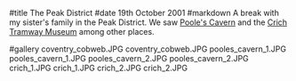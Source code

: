 #title The Peak District
#date 19th October 2001
#markdown
A break with my sister's family in the Peak District.
We saw [Poole's Cavern](https://poolescavern.co.uk/) and the [Crich Tramway Museum](https://www.tramway.co.uk/)
among other places.

#gallery
coventry_cobweb.JPG	coventry_cobweb.JPG
pooles_cavern_1.JPG	pooles_cavern_1.JPG
pooles_cavern_2.JPG	pooles_cavern_2.JPG
crich_1.JPG	crich_1.JPG
crich_2.JPG	crich_2.JPG
